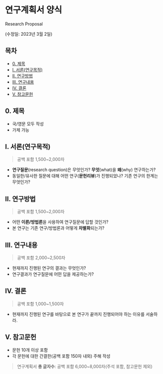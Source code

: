 # 연구계획서 양식
Research Proposal

(수정일: 2023년 3월 2일)

## 목차

* [0. 제목](#0-제목)
* [I. 서론(연구목적)](#i-서론연구목적)
* [II. 연구방법](#ii-연구방법)
* [III. 연구내용](#iii-연구내용)
* [IV. 결론](#iv-결론)
* [V. 참고문헌](#v-참고문헌)

## 0. 제목

* 국/영문 모두 작성
* 가제 가능

## I. 서론(연구목적)
> 공백 포함 1,500~2,000자

* **연구질문**(research question)은 무엇인가? **무엇**(what)을 **왜**(why) 연구하는가?
* 동일한/유사한 질문에 대해 어떤 연구(**문헌리뷰**)가 진행되었나? 기존 연구의 한계는 무엇인가?

## II. 연구방법
> 공백 포함 1,500~2,000자

* 어떤 **이론/방법론**을 사용하여 연구질문에 답할 것인가?
* 본 연구는 기존 연구/방법론과 어떻게 **차별화**되는가?

## III. 연구내용
> 공백 포함 2,000~2,500자

* 현재까지 진행된 연구의 결과는 무엇인가?
* 연구결과가 연구질문에 어떤 답을 제공하는가?

## IV. 결론
> 공백 포함 1,000~1,500자

* 현재까지 진행된 연구를 바탕으로 본 연구가 끝까지 진행되어야 하는 이유를 서술하라.

## V. 참고문헌

* 문헌 10개 이상 포함
* 각 문헌에 대한 간결한(공백 포함 150자 내외) 주해 작성

> 연구계획서 **총 글자수**: 공백 포함 6,000~8,000자(주석 포함, 참고문헌 제외)